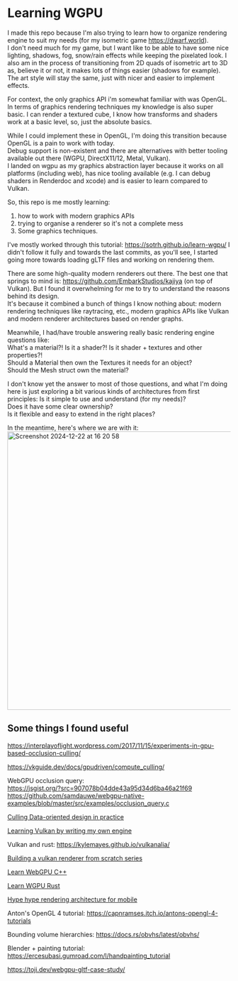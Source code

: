 # Learning WGPU

I made this repo because I'm also trying to learn how to organize rendering engine to suit my needs (for my isometric game https://dwarf.world).  
I don't need much for my game, but I want like to be able to have some nice lighting, shadows, fog, snow/rain effects while keeping the pixelated look.
I also am in the process of transitioning from 2D quads of isometric art to 3D as, believe it or not, it makes lots of things easier (shadows for example).
The art style will stay the same, just with nicer and easier to implement effects.

For context, the only graphics API i'm somewhat familiar with was OpenGL.  
In terms of graphics rendering techniques my knowledge is also super basic.
I can render a textured cube, I know how transforms and shaders work at a basic level, so, just the absolute basics.  

While I could implement these in OpenGL, I'm doing this transition because OpenGL is a pain to work with today.  
Debug support is non-existent and there are alternatives with better tooling available out there (WGPU, DirectX11/12, Metal, Vulkan).  
I landed on wgpu as my graphics abstraction layer because it works on all platforms (including web), has nice tooling available (e.g. I can debug shaders in Renderdoc and xcode) and is easier to learn compared to Vulkan.

So, this repo is me mostly learning: 
1) how to work with modern graphics APIs
2) trying to organise a renderer so it's not a complete mess
3) Some graphics techniques.


I've mostly worked through this tutorial: https://sotrh.github.io/learn-wgpu/
I didn't follow it fully and towards the last commits, as you'll see, I started going more towards loading gLTF files and working on rendering them.

There are some high-quality modern renderers out there. The best one that springs to mind is: https://github.com/EmbarkStudios/kajiya (on top of Vulkan).
But I found it overwhelming for me to try to understand the reasons behind its design.  
It's because it combined a bunch of things I know nothing about: modern rendering techniques like raytracing, etc., modern graphics APIs like Vulkan and modern renderer architectures based on render graphs.


Meanwhile, I had/have trouble answering really basic rendering engine questions like:   
What's a material?! Is it a shader?! Is it shader + textures and other properties?!  
Should a Material then own the Textures it needs for an object?  
Should the Mesh struct own the material?  

I don't know yet the answer to most of those questions, and what I'm doing here is just exploring a bit various kinds of architectures from first principles:
Is it simple to use and understand (for my needs)?  
Does it have some clear ownership?  
Is it flexible and easy to extend in the right places?  

In the meantime, here's where we are with it:
<img width="628" alt="Screenshot 2024-12-22 at 16 20 58" src="./render.gif" />

## Some things I found useful

https://interplayoflight.wordpress.com/2017/11/15/experiments-in-gpu-based-occlusion-culling/

https://vkguide.dev/docs/gpudriven/compute_culling/

WebGPU occlusion query:   
https://jsgist.org/?src=907078b04dde43a95d34d6ba46a21f69   
https://github.com/samdauwe/webgpu-native-examples/blob/master/src/examples/occlusion_query.c

[Culling Data-oriented design in practice](https://www.youtube.com/watch?v=IXE06TlWDgw)

[Learning Vulkan by writing my own engine](https://edw.is/learning-vulkan/)

Vulkan and rust: https://kylemayes.github.io/vulkanalia/

[Building a vulkan renderer from scratch series](https://www.youtube.com/watch?v=BR2my8OE1Sc&list=PL0JVLUVCkk-l7CWCn3-cdftR0oajugYvd)

[Learn WebGPU C++](https://eliemichel.github.io/LearnWebGPU/#)

[Learn WGPU Rust](https://sotrh.github.io/learn-wgpu/#what-is-wgpu)

[Hype hype rendering architecture for mobile](https://www.youtube.com/watch?v=m3bW8d4Brec)

Anton's OpenGL 4 tutorial: https://capnramses.itch.io/antons-opengl-4-tutorials

Bounding volume hierarchies: https://docs.rs/obvhs/latest/obvhs/

Blender + painting tutorial: https://ercesubasi.gumroad.com/l/handpainting_tutorial

https://toji.dev/webgpu-gltf-case-study/


